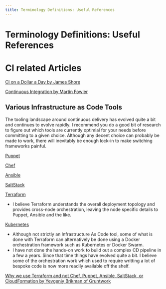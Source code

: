 ```yaml
---
title: Terminology Definitions: Useful References
---
```


# Terminology Definitions: Useful References

# CI related Articles

[CI on a Dollar a Day by James Shore](http://www.jamesshore.com/Blog/Continuous-Integration-on-a-Dollar-a-Day.html)

[Continuous Integration by Martin Fowler](http://www.martinfowler.com/articles/continuousIntegration.html)


## Various Infrastructure as Code Tools

The tooling landscape around continuous delivery has evolved quite a bit and continues to evolve rapidly. I recommend you do a good bit of research to figure out which tools are currently optimial for your needs before committing to a given choice. Although any decent choice can probably be made to work, there will inevitably be enough lock-in to make switching frameworks painful.

[Puppet](https://puppet.com/)

[Chef](https://www.chef.io/chef/)

[Ansible](https://www.ansible.com/)

[SaltStack](https://saltstack.com/)

[Terraform](https://www.terraform.io/intro/vs/index.html)
+ I believe Terraform understands the overall deployment topology and provides cross-node orchestration, leaving the node specific details to Puppet, Ansible and the like.

[Kubernetes](https://kubernetes.io/)
+ Although not strictly an Infrastructure As Code tool, some of what is done with Terraform can alternatively be done using a Docker orchestration framework such as Kubernetes or Docker Swarm.
+ I have not done the hands-on work to build out a complex CD pipeline in a few a years. Since that time things have evolved quite a bit. I believe some of the orchestration work which used to require writting a lot of bespoke code is now more readily available off the shelf. 

[Why we use Terraform and not Chef, Puppet, Ansible, SaltStack, or CloudFormation by Yevgeniy Brikman of Gruntwork](https://blog.gruntwork.io/why-we-use-terraform-and-not-chef-puppet-ansible-saltstack-or-cloudformation-7989dad2865c)
